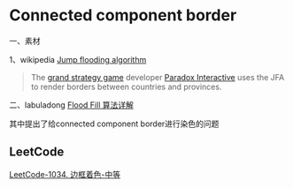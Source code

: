 # Connected component border

一、素材

1、wikipedia [Jump flooding algorithm](https://en.wikipedia.org/wiki/Jump_flooding_algorithm)

> The [grand strategy game](https://en.wikipedia.org/wiki/Grand_strategy_wargame) developer [Paradox Interactive](https://en.wikipedia.org/wiki/Paradox_Interactive) uses the JFA to render borders between countries and provinces.

二、labuladong [Flood Fill 算法详解](https://mp.weixin.qq.com/s/Y7snQIraCC6PRhj9ZSnlzw) 

其中提出了给connected component border进行染色的问题

## LeetCode

[LeetCode-1034. 边框着色-中等](https://leetcode.cn/problems/coloring-a-border/) 

